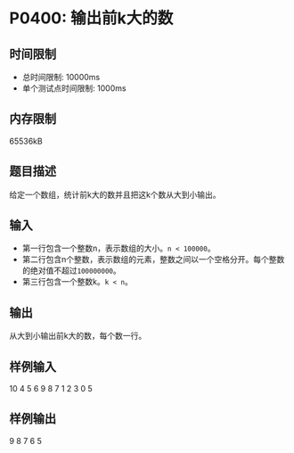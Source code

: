 # P0400: 输出前k大的数
## 时间限制
- 总时间限制: 10000ms  
- 单个测试点时间限制: 1000ms

## 内存限制
65536kB

## 题目描述
给定一个数组，统计前k大的数并且把这k个数从大到小输出。

## 输入
- 第一行包含一个整数n，表示数组的大小。`n < 100000`。
- 第二行包含n个整数，表示数组的元素，整数之间以一个空格分开。每个整数的绝对值不超过`100000000`。
- 第三行包含一个整数k。`k < n`。

## 输出
从大到小输出前k大的数，每个数一行。

## 样例输入
10
4 5 6 9 8 7 1 2 3 0
5

## 样例输出
9
8
7
6
5
